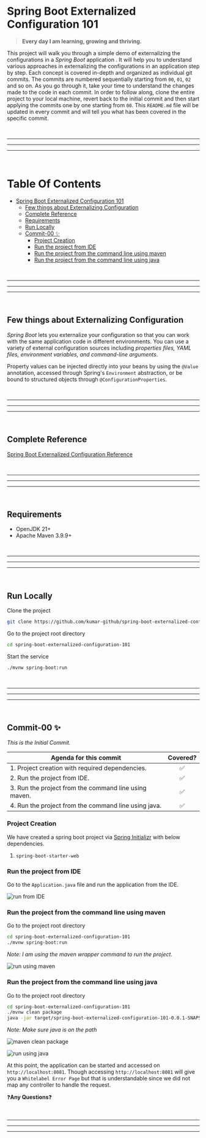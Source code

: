 # Spring Boot Externalized Configuration 101

> **Every day I am learning, growing and thriving.**

This project will walk you through a simple demo of externalizing the configurations in a *Spring Boot* application .
It will help you to understand various approaches in externalizing the configurations in an application step by step.
Each concept is covered in-depth and organized as individual git commits. The commits are numbered sequentially starting
from `00`, `01`, `02` and so on. As you go through it, take your time to understand the changes made to the
code in each commit. In order to follow along, clone the entire project to your local machine, revert back to the
initial commit and then start applying the commits one by one starting from `00`. This `README.md` file will be updated
in every commit and will tell you what has been covered in the specific commit.

<br/>

---

---

---

<br/>

Table Of Contents
=================

* [Spring Boot Externalized Configuration 101](#spring-boot-externalized-configuration-101)
    * [Few things about Externalizing Configuration](#few-things-about-externalizing-configuration)
    * [Complete Reference](#complete-reference)
    * [Requirements](#requirements)
    * [Run Locally](#run-locally)
    * [Commit-00 :sparkles:](#commit-00-sparkles)
        * [Project Creation](#project-creation)
        * [Run the project from IDE](#run-the-project-from-ide)
        * [Run the project from the command line using maven](#run-the-project-from-the-command-line-using-maven)
        * [Run the project from the command line using java](#run-the-project-from-the-command-line-using-java)

<br/>

---

---

---

<br/>

## Few things about Externalizing Configuration

*Spring Boot* lets you externalize your configuration so that you can work with the same application code in different
environments. You can use a variety of external configuration sources including *properties files, YAML files,
environment variables, and command-line arguments*.

Property values can be injected directly into your beans by using the `@Value` annotation, accessed through Spring's
`Environment` abstraction, or be bound to structured objects through `@ConfigurationProperties`.

<br/>

---

---

---

<br/>

## Complete Reference

[Spring Boot Externalized Configuration Reference](https://docs.spring.io/spring-boot/reference/features/external-config.html)

<br/>

---

---

---

<br/>

## Requirements

* OpenJDK 21+
* Apache Maven 3.9.9+

<br/>

---

---

---

<br/>

## Run Locally

Clone the project

```bash
git clone https://github.com/kumar-github/spring-boot-externalized-configuration-101
```

Go to the project root directory

```bash
cd spring-boot-externalized-configuration-101
```

Start the service

```bash
./mvnw spring-boot:run
```

<br/>

---

---

---

<br/>

## Commit-00 :sparkles:

*This is the Initial Commit.*

| **Agenda for this commit**                            |      Covered?      |
|-------------------------------------------------------|:------------------:|
| 1. Project creation with required dependencies.       | :white_check_mark: |
| 2. Run the project from IDE.                          | :white_check_mark: |
| 3. Run the project from the command line using maven. | :white_check_mark: |
| 4. Run the project from the command line using java.  | :white_check_mark: |

### Project Creation

We have created a spring boot project via [Spring Initializr](https://start.spring.io/) with below dependencies.

1. `spring-boot-starter-web`

### Run the project from IDE

Go to the `Application.java` file and run the application from the IDE.

![run from IDE](https://github.com/user-attachments/assets/54927187-805e-4995-8ea7-df30814b1780)

### Run the project from the command line using maven

Go to the project root directory

```bash
cd spring-boot-externalized-configuration-101
./mvnw spring-boot:run
```

*Note: I am using the maven wrapper command to run the project.*

![run using maven](https://github.com/user-attachments/assets/a6df0066-e15a-4fa5-be09-ee081f53ad2f)

### Run the project from the command line using java

Go to the project root directory

```bash
cd spring-boot-externalized-configuration-101
./mvnw clean package
java -jar target/spring-boot-externalized-configuration-101-0.0.1-SNAPSHOT.jar
```

*Note: Make sure java is on the path*

![maven clean package](https://github.com/user-attachments/assets/cf2b494e-e64f-4f69-9019-ed81a8bc8a0a)

![run using java](https://github.com/user-attachments/assets/7382e4e5-0814-4495-bd4b-002bdd583a09)

At this point, the application can be started and accessed on `http://localhost:8081`. Though accessing
`http://localhost:8081` will give you a `Whitelabel Error Page` but that is understandable since we did not map any
controller to handle the request.

:question:**Any Questions**:question:

<br/>

---

---

---

<br/>
